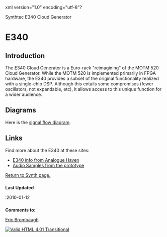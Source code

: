 xml version="1.0" encoding="utf-8"?



Synthtec E340 Cloud Generator



# E340


## Introduction


The E340 Cloud Generator is a Euro-rack "reimagining" of the MOTM 520 Cloud Generator.
While the MOTM 520 is implemented primarily in FPGA hardware, the E340 provides a
subset of the original functionality realized with a single-chip DSP. Although this
entails some compromises (fewer oscillators, not expandable, etc), it allows access to
this unique function for a wider audience.

## Diagrams


Here is the [signal flow diagram](E340_diag.pdf).

## Links


Find more about the E340 at these sites:
* [E340 info from Analogue Haven](http://www.analoguehaven.com/synthesistechnology/e340/)
* [Audio Samples from the prototype](http://www.synthtech.com/demo/e340)


[Return to Synth page.](../index.html)
##### 
**Last Updated**


:2010-01-12
##### 
**Comments to:**


[Eric Brombaugh](mailto:ebrombaugh1@cox.net)

[![Valid HTML 4.01 Transitional](http://www.w3.org/Icons/valid-html401)](http://validator.w3.org/check?uri=referer)







